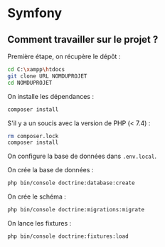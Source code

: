 # Symfony

## Comment travailler sur le projet ?

Première étape, on récupère le dépôt :

```bash
cd C:\xampp\htdocs
git clone URL NOMDUPROJET
cd NOMDUPROJET
```

On installe les dépendances :

```bash
composer install
```

S'il y a un soucis avec la version de PHP (< 7.4) :

```bash
rm composer.lock
composer install
```

On configure la base de données dans ```.env.local```.

On crée la base de données :

```bash
php bin/console doctrine:database:create
```

On crée le schéma :

```bash
php bin/console doctrine:migrations:migrate
```

On lance les fixtures :

```bash
php bin/console doctrine:fixtures:load
```
